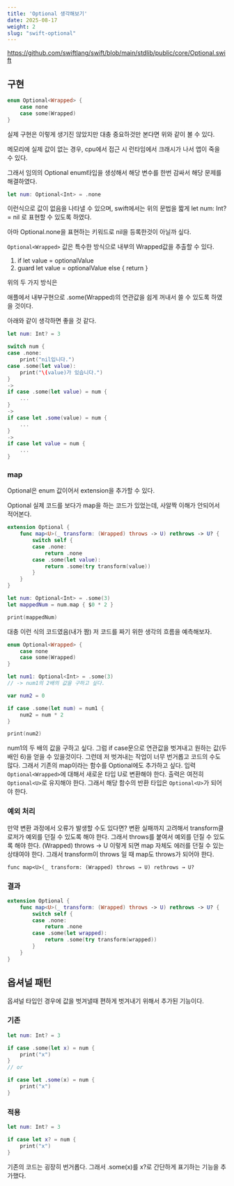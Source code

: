 ```yaml
---
title: 'Optional 생각해보기'
date: 2025-08-17
weight: 2
slug: "swift-optional"
---
```


https://github.com/swiftlang/swift/blob/main/stdlib/public/core/Optional.swift

## 구현

```swift
enum Optional<Wrapped> {
    case none
    case some(Wrapped)
}
```

실제 구현은 이렇게 생기진 않았지만 대충 중요하것만 본다면 위와 같이 볼 수 있다.

메모리에 실제 값이 없는 경우, cpu에서 접근 시 런타임에서 크래시가 나서 앱이 죽을 수 있다.

그래서 임의의 Optional enum타입을 생성해서 해당 변수를 한번 감싸서 해당 문제를 해결하였다.

```swift
let num: Optional<Int> = .none
```

이런식으로 값이 없음을 나타낼 수 있으며, swift에서는 위의 문법을 짧게 let num: Int? = nil 로 표현할 수 있도록 하였다.

아마 Optional.none을 표현하는 키워드로 nil을 등록한것이 아닐까 싶다.

``Optional<Wrapped>`` 값은 특수한 방식으로 내부의 Wrapped값을 추출할 수 있다.

1. if let value = optionalValue
2. guard let value = optionalValue else { return }

위의 두 가지 방식은 

애플에서 내부구현으로 .some(Wrapped)의 연관값을 쉽게 꺼내서 쓸 수 있도록 하였을 것이다.

아래와 같이 생각하면 좋을 것 같다.

```swift
let num: Int? = 3

switch num {
case .none:
    print("nil입니다.")
case .some(let value):
    print("\(value)가 있습니다.")
}
->
if case .some(let value) = num {
    ...
}
->
if case let .some(value) = num {
    ...
}
->
if case let value = num {
    ...
}
```

### map

Optional은 enum 값이어서 extension을 추가할 수 있다.

Optional 실제 코드를 보다가 map을 하는 코드가 있었는데, 사알짝 이해가 안되어서 적어본다.

```swift
extension Optional {
    func map<U>(_ transform: (Wrapped) throws -> U) rethrows -> U? {
        switch self {
        case .none:
            return .none
        case .some(let value):
            return .some(try transform(value))
        }
    }
}

let num: Optional<Int> = .some(3)
let mappedNum = num.map { $0 * 2 }

print(mappedNum)
```

대충 이런 식의 코드였음(내가 짬)
저 코드를 짜기 위한 생각의 흐름을 예측해보자.

```swift
enum Optional<Wrapped> {
    case none
    case some(Wrapped)
}

let num1: Optional<Int> = .some(3)
// -> num1의 2배의 값을 구하고 싶다.

var num2 = 0

if case .some(let num) = num1 {
    num2 = num * 2
}

print(num2)
```

num1의 두 배의 값을 구하고 싶다. 그럼 if case문으로 연관값을 벗겨내고 원하는 값(두 배인 6)을 얻을 수 있을것이다.
그런데 저 벗겨내는 작업이 너무 번거롭고 코드의 수도 많다.
그래서 기존의 map이라는 함수를 Optional에도 추가하고 싶다.
입력 ``Optional<Wrapped>``에 대해서 새로운 타입 U로 변환해야 한다.
출력은 여전히 ``Optional<U>``로 유지해야 한다. 
그래서 해당 함수의 반환 타입은 ``Optional<U>``가 되어야 한다.

### 예외 처리
만약 변환 과정에서 오류가 발생할 수도 있다면?
변환 실패까지 고려해서 transform클로저가 예외를 던질 수 있도록 해야 한다.
그래서 throws를 붙여서 예외를 던질 수 있도록 해야 한다.
(Wrapped) throws → U
이렇게 되면 map 자체도 에러를 던질 수 있는 상태여야 한다.
그래서 transform이 throws 일 때 map도 throws가 되어야 한다.

``func map<U>(_ transform: (Wrapped) throws → U) rethrows → U?``

### 결과
```swift
extension Optional {
    func map<U>(_ transform: (Wrapped) throws -> U) rethrows -> U? {
        switch self {
        case .none:
            return .none
        case .some(let wrapped):
            return .some(try transform(wrapped))
        }
    }
}
```

## 옵셔널 패턴

옵셔널 타입인 경우에 값을 벗겨낼때 편하게 벗겨내기 위해서 추가된 기능이다.

### 기존
```swift
let num: Int? = 3

if case .some(let x) = num {
    print("x")
}
// or

if case let .some(x) = num {
    print("x")
}
```

### 적용
```swift
let num: Int? = 3

if case let x? = num {
    print("x")
}
```

기존의 코드는 굉장히 번거롭다. 그래서 .some(x)를 x?로 간단하게 표기하는 기능을 추가했다.

